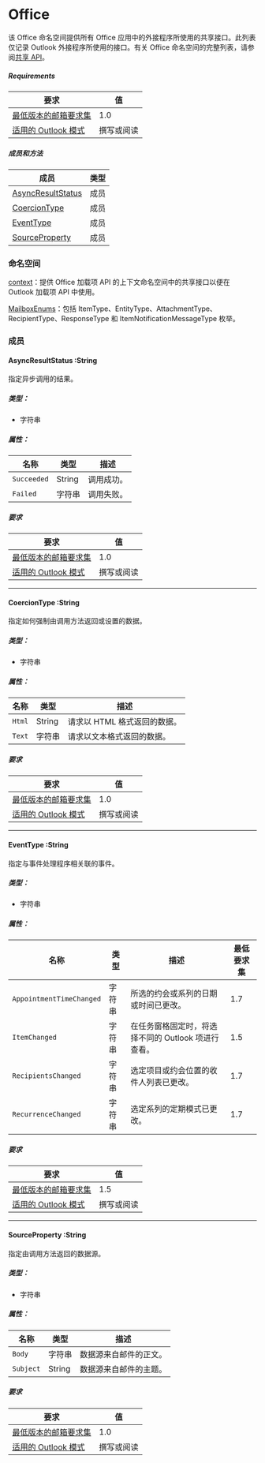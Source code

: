  

# <a name="office"></a>Office

该 Office 命名空间提供所有 Office 应用中的外接程序所使用的共享接口。此列表仅记录 Outlook 外接程序所使用的接口。有关 Office 命名空间的完整列表，请参阅[共享 API](/javascript/api/office)。

##### <a name="requirements"></a>Requirements

|要求| 值|
|---|---|
|[最低版本的邮箱要求集](/office/dev/add-ins/reference/requirement-sets/outlook-api-requirement-sets)| 1.0|
|[适用的 Outlook 模式](https://docs.microsoft.com/outlook/add-ins/#extension-points)| 撰写或阅读|

##### <a name="members-and-methods"></a>成员和方法

| 成员 | 类型 |
|--------|------|
| [AsyncResultStatus](#asyncresultstatus-string) | 成员 |
| [CoercionType](#coerciontype-string) | 成员 |
| [EventType](#eventtype-string) | 成员 |
| [SourceProperty](#sourceproperty-string) | 成员 |

### <a name="namespaces"></a>命名空间

[context](office.context.md)：提供 Office 加载项 API 的上下文命名空间中的共享接口以便在 Outlook 加载项 API 中使用。

[MailboxEnums](/javascript/api/outlook_1_7/office.mailboxenums.attachmenttype)：包括 ItemType、EntityType、AttachmentType、RecipientType、ResponseType 和 ItemNotificationMessageType 枚举。

### <a name="members"></a>成员

####  <a name="asyncresultstatus-string"></a>AsyncResultStatus :String

指定异步调用的结果。

##### <a name="type"></a>类型：

*   字符串

##### <a name="properties"></a>属性：

|名称| 类型| 描述|
|---|---|---|
|`Succeeded`| String|调用成功。|
|`Failed`| 字符串|调用失败。|

##### <a name="requirements"></a>要求

|要求| 值|
|---|---|
|[最低版本的邮箱要求集](/office/dev/add-ins/reference/requirement-sets/outlook-api-requirement-sets)| 1.0|
|[适用的 Outlook 模式](https://docs.microsoft.com/outlook/add-ins/#extension-points)| 撰写或阅读|

---

####  <a name="coerciontype-string"></a>CoercionType :String

指定如何强制由调用方法返回或设置的数据。

##### <a name="type"></a>类型：

*   字符串

##### <a name="properties"></a>属性：

|名称| 类型| 描述|
|---|---|---|
|`Html`| String|请求以 HTML 格式返回的数据。|
|`Text`| 字符串|请求以文本格式返回的数据。|

##### <a name="requirements"></a>要求

|要求| 值|
|---|---|
|[最低版本的邮箱要求集](/office/dev/add-ins/reference/requirement-sets/outlook-api-requirement-sets)| 1.0|
|[适用的 Outlook 模式](https://docs.microsoft.com/outlook/add-ins/#extension-points)| 撰写或阅读|

---

####  <a name="eventtype-string"></a>EventType :String

指定与事件处理程序相关联的事件。

##### <a name="type"></a>类型：

*   字符串

##### <a name="properties"></a>属性：

| 名称 | 类型 | 描述 | 最低要求集 |
|---|---|---|---|
|`AppointmentTimeChanged`| 字符串 | 所选的约会或系列的日期或时间已更改。 | 1.7 |
|`ItemChanged`| 字符串 | 在任务窗格固定时，将选择不同的 Outlook 项进行查看。 | 1.5 |
|`RecipientsChanged`| 字符串 | 选定项目或约会位置的收件人列表已更改。 | 1.7 |
|`RecurrenceChanged`| 字符串 | 选定系列的定期模式已更改。 | 1.7 |

##### <a name="requirements"></a>要求

|要求| 值|
|---|---|
|[最低版本的邮箱要求集](/office/dev/add-ins/reference/requirement-sets/outlook-api-requirement-sets)| 1.5 |
|[适用的 Outlook 模式](https://docs.microsoft.com/outlook/add-ins/#extension-points)| 撰写或阅读 |

---

####  <a name="sourceproperty-string"></a>SourceProperty :String

指定由调用方法返回的数据源。

##### <a name="type"></a>类型：

*   字符串

##### <a name="properties"></a>属性：

|名称| 类型| 描述|
|---|---|---|
|`Body`| 字符串|数据源来自邮件的正文。|
|`Subject`| String|数据源来自邮件的主题。|

##### <a name="requirements"></a>要求

|要求| 值|
|---|---|
|[最低版本的邮箱要求集](/office/dev/add-ins/reference/requirement-sets/outlook-api-requirement-sets)| 1.0|
|[适用的 Outlook 模式](https://docs.microsoft.com/outlook/add-ins/#extension-points)| 撰写或阅读|